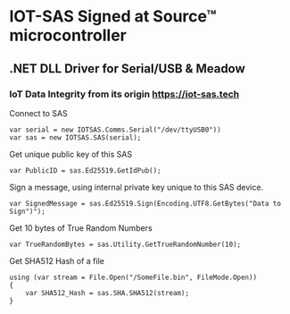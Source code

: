﻿# IOT-SAS Signed at Source™ microcontroller  
## .NET DLL Driver for Serial/USB & Meadow  
### IoT Data Integrity from its origin https://iot-sas.tech
  
  
  
Connect to SAS  

    var serial = new IOTSAS.Comms.Serial("/dev/ttyUSB0"))
    var sas = new IOTSAS.SAS(serial);  

  Get unique public key of this SAS  

    var PublicID = sas.Ed25519.GetIdPub();  

Sign a message, using internal private key unique to this SAS device.

    var SignedMessage = sas.Ed25519.Sign(Encoding.UTF8.GetBytes("Data to Sign")");  

Get 10 bytes of True Random Numbers

    var TrueRandomBytes = sas.Utility.GetTrueRandomNumber(10);

Get SHA512 Hash of a file

    using (var stream = File.Open("/SomeFile.bin", FileMode.Open))  
    {  
        var SHA512_Hash = sas.SHA.SHA512(stream);  
    }  
